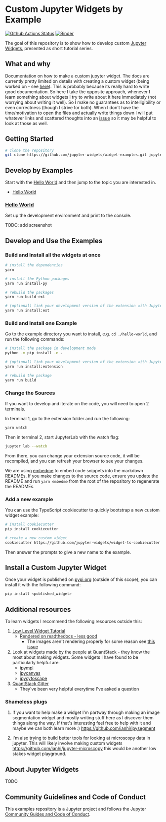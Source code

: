 # Custom Jupyter Widgets by Example

[![Github Actions Status](https://github.com/jupyter-widgets/widget-examples/workflows/CI/badge.svg)](https://github.com/jupyter-widgets/widget-examples/actions?query=workflow%3ACI)
[![Binder](https://mybinder.org/badge_logo.svg)](https://mybinder.org/v2/gh/jupyterlab/extension-examples/master?urlpath=lab)

The goal of this repository is to show how to develop custom [Jupyter Widgets](https://github.com/jupyter-widgets/widget-examples), presented as short tutorial series.

## What and why

Documentation on how to make a custom jupyter widget. The docs are currently pretty limited on details with creating a custom widget (being worked on - see [here](https://github.com/jupyter-widgets/ipywidgets/issues/2731)). This is probably because its really hard to write good documentation. So here I take the opposite approach, whenever I learn something about widgets I try to write about it here immediately (not worrying about writing it well). So I make no guarantees as to intelligibility or even correctness (though I strive for both). When I don't have the time/motivation to open the files and actually write things down I will put whatever links and scattered thoughts into an [issue](https://github.com/ianhi/custom-ipywidget-howto/issues) so it may be helpful to look at those as well.

## Getting Started

```bash
# clone the repository
git clone https://github.com/jupyter-widgets/widget-examples.git jupyter-widget-examples
```

## Develop by Examples

Start with the [Hello World](hello-world) and then jump to the topic you are interested in.

- [Hello World](hello-world)

### [Hello World](hello-world)

Set up the development environment and print to the console.

TODO: add screenshot

## Develop and Use the Examples

### Build and Install all the widgets at once

```bash
# install the dependencies
yarn

# install the Python packages
yarn run install-py

# rebuild the packages
yarn run build-ext

# (optional) link your development version of the extension with JupyterLab
yarn run install:ext
```

### Build and Install one Example

Go to the example directory you want to install, e.g. `cd ./hello-world`, and run the following commands:

```bash
# install the package in development mode
python -m pip install -e .

# (optional) link your development version of the extension with JupyterLab
yarn run install:extension

# rebuild the package
yarn run build
```

### Change the Sources

If you want to develop and iterate on the code, you will need to open 2 terminals.

In terminal 1, go to the extension folder and run the following:

```bash
yarn watch
```

Then in terminal 2, start JupyterLab with the watch flag:

```bash
jupyter lab --watch
```

From there, you can change your extension source code, it will be recompiled,
and you can refresh your browser to see your changes.

We are using [embedme](https://github.com/zakhenry/embedme) to embed code snippets into the markdown READMEs. If you make changes to the source code, ensure you update the README and run `yarn embedme` from the root of the repository to regenerate the READMEs.

### Add a new example

You can use the TypeScript cookiecutter to quickly bootstrap a new custom widget example:

```bash
# install cookiecutter
pip install cookiecutter

# create a new custom widget
cookiecutter https://github.com/jupyter-widgets/widget-ts-cookiecutter
```

Then answer the prompts to give a new name to the example.

## Install a Custom Jupyter Widget

Once your widget is published on [pypi.org](https://pypi.org/) (outside of this scope), you can install it
with the following command:

```bash
pip install <published_widget>
```

## Additional resources

To learn widgets I recommend the following resources outside this:

1. [Low Level Widget Tutorial](https://github.com/jupyter-widgets/ipywidgets/blob/master/docs/source/examples/Widget%20Low%20Level.ipynb)
   - [Rendered on readthedocs - less good](https://ipywidgets.readthedocs.io/en/latest/examples/Widget%20Low%20Level.html)
     - The images aren't rendering properly for some reason see [this issue](https://github.com/jupyter-widgets/ipywidgets/issues/2908)
2. Look at widgets made by the people at QuantStack - they know the most about making widgets. Some widgets I have found to be particularly helpful are:
   - [ipympl](https://github.com/matplotlib/ipympl)
   - [ipycanvas](https://github.com/martinRenou/ipycanvas)
   - [ipycytoscape](https://github.com/quantstack/ipycytoscape)
3. [QuantStack Gitter](https://gitter.im/QuantStack/Lobby)
   - They've been very helpful everytime I've asked a question

### Shameless plugs

1. If you want to help make a widget I'm partway through making an image segmentation widget and mostly writing stuff here as I discover them things along the way. If that's interesting feel free to help with it and maybe we can both learn more :) https://github.com/ianhi/ipysegment

2. I'm also trying to build better tools for looking at microscopy data in jupyter. This will likely involve making custom widgets https://github.com/ianhi/jupyter-microscopy this would be another low stakes widget playground.

## About Jupyter Widgets

TODO

## Community Guidelines and Code of Conduct

This examples repository is a Jupyter project and follows the Jupyter
[Community Guides and Code of Conduct](https://jupyter.readthedocs.io/en/latest/community/content-community.html).
